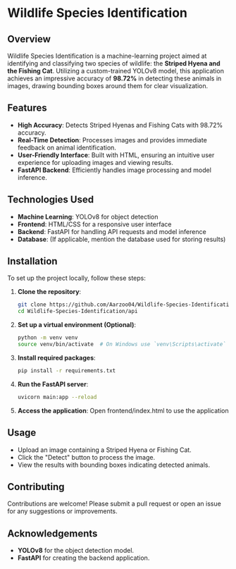 # Wildlife Species Identification

## Overview
Wildlife Species Identification is a machine-learning project aimed at identifying and classifying two species of wildlife: the **Striped Hyena and the Fishing Cat**. Utilizing a custom-trained YOLOv8 model, this application achieves an impressive accuracy of **98.72%** in detecting these animals in images, drawing bounding boxes around them for clear visualization.

## Features
- **High Accuracy**: Detects Striped Hyenas and Fishing Cats with 98.72% accuracy.
- **Real-Time Detection**: Processes images and provides immediate feedback on animal identification.
- **User-Friendly Interface**: Built with HTML, ensuring an intuitive user experience for uploading images and viewing results.
- **FastAPI Backend**: Efficiently handles image processing and model inference.

## Technologies Used
- **Machine Learning**: YOLOv8 for object detection
- **Frontend**: HTML/CSS for a responsive user interface
- **Backend**: FastAPI for handling API requests and model inference
- **Database**: (If applicable, mention the database used for storing results)

## Installation
To set up the project locally, follow these steps:

1. **Clone the repository**:
   ```bash
   git clone https://github.com/Aarzoo04/Wildlife-Species-Identification.git
   cd Wildlife-Species-Identification/api
2. **Set up a virtual environment (Optional)**:
   ```bash
   python -m venv venv
   source venv/bin/activate  # On Windows use `venv\Scripts\activate`
3. **Install required packages**:
   ```bash
   pip install -r requirements.txt
4. **Run the FastAPI server**:
   ```bash
   uvicorn main:app --reload
5. **Access the application**: 
   Open frontend/index.html to use the application
## Usage
- Upload an image containing a Striped Hyena or Fishing Cat.
- Click the "Detect" button to process the image.
- View the results with bounding boxes indicating detected animals.
## Contributing
Contributions are welcome! Please submit a pull request or open an issue for any suggestions or improvements.
## Acknowledgements

- **YOLOv8** for the object detection model.
- **FastAPI** for creating the backend application.
